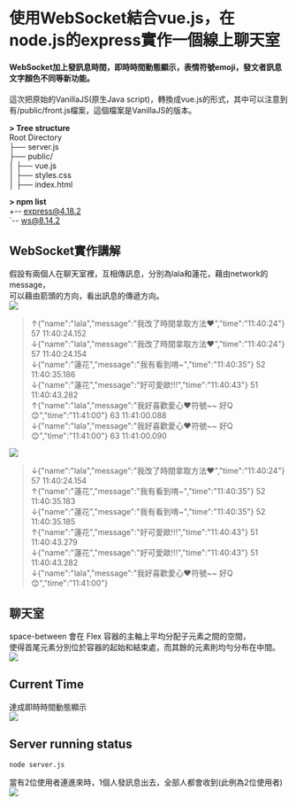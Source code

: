 # 使用WebSocket結合vue.js，在node.js的express實作一個線上聊天室
#### WebSocket加上發訊息時間，即時時間動態顯示，表情符號emoji，發文者訊息文字顏色不同等新功能。
這次把原始的VanillaJS(原生Java script)，轉換成vue.js的形式，其中可以注意到有/public/front.js檔案，這個檔案是VanillaJS的版本。


**> Tree structure**<br />
Root Directory<br />
├── server.js<br />
├── public/<br />
│    ├── vue.js<br />
│    ├── styles.css<br />
│    ├── index.html<br />
  
**> npm list** <br />
+-- express@4.18.2 <br />
`-- ws@8.14.2 <br />

## WebSocket實作講解
假設有兩個人在聊天室裡，互相傳訊息，分別為lala和蓮花，藉由network的message，<br />
可以藉由箭頭的方向，看出訊息的傳遞方向。<br />
![](https://raw.githubusercontent.com/weitsung50110/WebSocketwithNodeJSandVue/main/github_images/25.png)
>↑{"name":"lala","message":"我改了時間拿取方法❤️","time":"11:40:24"}	57	11:40:24.152 <br />
↓{"name":"lala","message":"我改了時間拿取方法❤️","time":"11:40:24"}	57	11:40:24.154 <br />
↓{"name":"蓮花","message":"我有看到唷~","time":"11:40:35"}	52	11:40:35.186 <br />
↓{"name":"蓮花","message":"好可愛歐!!!","time":"11:40:43"}	51	11:40:43.282 <br />
↑{"name":"lala","message":"我好喜歡愛心❤️符號~~ 好Q😊","time":"11:41:00"}	63	11:41:00.088 <br />
↓{"name":"lala","message":"我好喜歡愛心❤️符號~~ 好Q😊","time":"11:41:00"}	63	11:41:00.090 <br />

![](https://raw.githubusercontent.com/weitsung50110/WebSocketwithNodeJSandVue/main/github_images/26.png)
>↓{"name":"lala","message":"我改了時間拿取方法❤️","time":"11:40:24"}	57	11:40:24.154<br />
↑{"name":"蓮花","message":"我有看到唷~","time":"11:40:35"}	52	11:40:35.183<br />
↓{"name":"蓮花","message":"我有看到唷~","time":"11:40:35"}	52	11:40:35.185<br />
↑{"name":"蓮花","message":"好可愛歐!!!","time":"11:40:43"}	51	11:40:43.279<br />
↓{"name":"蓮花","message":"好可愛歐!!!","time":"11:40:43"}	51	11:40:43.282<br />
↓{"name":"lala","message":"我好喜歡愛心❤️符號~~ 好Q😊","time":"11:41:00"}<br />

## 聊天室
space-between 會在 Flex 容器的主軸上平均分配子元素之間的空間， <br />
使得首尾元素分別位於容器的起始和結束處，而其餘的元素則均勻分布在中間。<br />
![](https://raw.githubusercontent.com/weitsung50110/WebSocketwithNodeJSandVue/main/github_images/23.png)

## Current Time
達成即時時間動態顯示 <br />
![](https://raw.githubusercontent.com/weitsung50110/WebSocketwithNodeJSandVue/main/github_images/24.png)

## Server running status
    node server.js
當有2位使用者連進來時，1個人發訊息出去，全部人都會收到(此例為2位使用者) <br />
![](https://raw.githubusercontent.com/weitsung50110/WebSocketwithNodeJSandVue/main/github_images/32.png)

